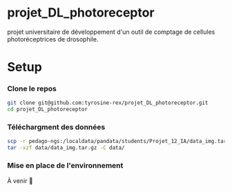 # projet_DL_photoreceptor
projet universitaire de développement d'un outil de comptage de cellules photoréceptrices de drosophile.

# Setup 

### Clone le repos

```bash
git clone git@github.com:tyrosine-rex/projet_DL_photoreceptor.git
cd projet_DL_photoreceptor
```

### Téléchargment des données 

```bash
scp -r pedago-ngs:/localdata/pandata/students/Projet_12_IA/data_img.tar.gz data/
tar -xzf data/data_img.tar.gz -C data/
```

### Mise en place de l'environnement 

À venir 🤠





